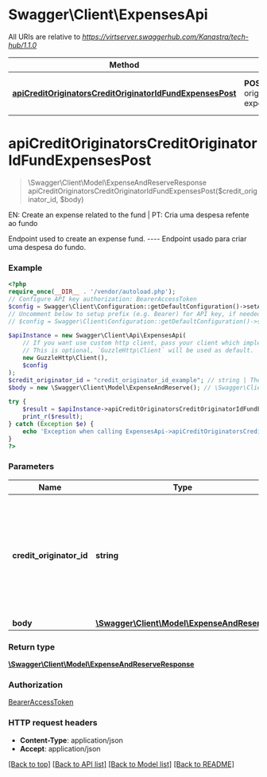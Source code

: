 # Swagger\Client\ExpensesApi

All URIs are relative to *https://virtserver.swaggerhub.com/Kanastra/tech-hub/1.1.0*

Method | HTTP request | Description
------------- | ------------- | -------------
[**apiCreditOriginatorsCreditOriginatorIdFundExpensesPost**](ExpensesApi.md#apicreditoriginatorscreditoriginatoridfundexpensespost) | **POST** /api/credit-originators/{creditOriginatorId}/fund-expenses | EN: Create an expense related to the fund | PT: Cria uma despesa refente ao fundo

# **apiCreditOriginatorsCreditOriginatorIdFundExpensesPost**
> \Swagger\Client\Model\ExpenseAndReserveResponse apiCreditOriginatorsCreditOriginatorIdFundExpensesPost($credit_originator_id, $body)

EN: Create an expense related to the fund | PT: Cria uma despesa refente ao fundo

Endpoint used to create an expense fund.  ----  Endpoint usado para criar uma despesa do fundo.

### Example
```php
<?php
require_once(__DIR__ . '/vendor/autoload.php');
// Configure API key authorization: BearerAccessToken
$config = Swagger\Client\Configuration::getDefaultConfiguration()->setApiKey('Authorization', 'YOUR_API_KEY');
// Uncomment below to setup prefix (e.g. Bearer) for API key, if needed
// $config = Swagger\Client\Configuration::getDefaultConfiguration()->setApiKeyPrefix('Authorization', 'Bearer');

$apiInstance = new Swagger\Client\Api\ExpensesApi(
    // If you want use custom http client, pass your client which implements `GuzzleHttp\ClientInterface`.
    // This is optional, `GuzzleHttp\Client` will be used as default.
    new GuzzleHttp\Client(),
    $config
);
$credit_originator_id = "credit_originator_id_example"; // string | The identificator or slug (human-friendly identificator) of the originator  ----  O identificador do originador
$body = new \Swagger\Client\Model\ExpenseAndReserve(); // \Swagger\Client\Model\ExpenseAndReserve | 

try {
    $result = $apiInstance->apiCreditOriginatorsCreditOriginatorIdFundExpensesPost($credit_originator_id, $body);
    print_r($result);
} catch (Exception $e) {
    echo 'Exception when calling ExpensesApi->apiCreditOriginatorsCreditOriginatorIdFundExpensesPost: ', $e->getMessage(), PHP_EOL;
}
?>
```

### Parameters

Name | Type | Description  | Notes
------------- | ------------- | ------------- | -------------
 **credit_originator_id** | **string**| The identificator or slug (human-friendly identificator) of the originator  ----  O identificador do originador |
 **body** | [**\Swagger\Client\Model\ExpenseAndReserve**](../Model/ExpenseAndReserve.md)|  | [optional]

### Return type

[**\Swagger\Client\Model\ExpenseAndReserveResponse**](../Model/ExpenseAndReserveResponse.md)

### Authorization

[BearerAccessToken](../../README.md#BearerAccessToken)

### HTTP request headers

 - **Content-Type**: application/json
 - **Accept**: application/json

[[Back to top]](#) [[Back to API list]](../../README.md#documentation-for-api-endpoints) [[Back to Model list]](../../README.md#documentation-for-models) [[Back to README]](../../README.md)

